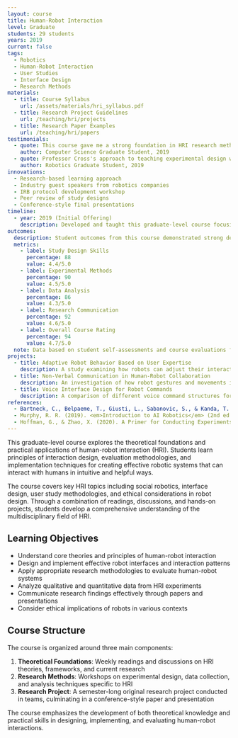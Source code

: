 ```yaml
---
layout: course
title: Human-Robot Interaction
level: Graduate
students: 29 students
years: 2019
current: false
tags:
  - Robotics
  - Human-Robot Interaction
  - User Studies
  - Interface Design
  - Research Methods
materials:
  - title: Course Syllabus
    url: /assets/materials/hri_syllabus.pdf
  - title: Research Project Guidelines
    url: /teaching/hri/projects
  - title: Research Paper Examples
    url: /teaching/hri/papers
testimonials:
  - quote: This course gave me a strong foundation in HRI research methods that I've applied directly to my thesis work. The balance of theory and practical application was perfect.
    author: Computer Science Graduate Student, 2019
  - quote: Professor Cross's approach to teaching experimental design was hands-on and effective. I learned how to design and conduct user studies that produced meaningful results.
    author: Robotics Graduate Student, 2019
innovations:
  - Research-based learning approach
  - Industry guest speakers from robotics companies
  - IRB protocol development workshop
  - Peer review of study designs
  - Conference-style final presentations
timeline:
  - year: 2019 (Initial Offering)
    description: Developed and taught this graduate-level course focusing on human-robot interaction principles, experimental design, and evaluation methodologies. Students conducted original research projects exploring various aspects of HRI.
outcomes:
  description: Student outcomes from this course demonstrated strong development in both theoretical understanding and practical application of HRI research methods.
  metrics:
    - label: Study Design Skills
      percentage: 88
      value: 4.4/5.0
    - label: Experimental Methods
      percentage: 90
      value: 4.5/5.0
    - label: Data Analysis
      percentage: 86
      value: 4.3/5.0
    - label: Research Communication
      percentage: 92
      value: 4.6/5.0
    - label: Overall Course Rating
      percentage: 94
      value: 4.7/5.0
  note: Data based on student self-assessments and course evaluations from 2019 (n=29).
projects:
  - title: Adaptive Robot Behavior Based on User Expertise
    description: A study examining how robots can adjust their interaction style based on detected user expertise levels, with implementation and user evaluation of an adaptive tutorial system.
  - title: Non-Verbal Communication in Human-Robot Collaboration
    description: An investigation of how robot gestures and movements influence trust and task performance in collaborative assembly tasks, with controlled experiments comparing different non-verbal communication strategies.
  - title: Voice Interface Design for Robot Commands
    description: A comparison of different voice command structures for robot control, evaluating efficiency, error rates, and user satisfaction across different command paradigms.
references:
  - Bartneck, C., Belpaeme, T., Giusti, L., Sabanovic, S., & Kanda, T. (2020). <em>Human-Robot Interaction: An Introduction</em>. Cambridge University Press.
  - Murphy, R. R. (2019). <em>Introduction to AI Robotics</em> (2nd ed.). MIT Press.
  - Hoffman, G., & Zhao, X. (2020). A Primer for Conducting Experiments in Human-Robot Interaction. <em>ACM Transactions on Human-Robot Interaction</em>, 10(1), 1-31.
---
```


This graduate-level course explores the theoretical foundations and practical applications of human-robot interaction (HRI). Students learn principles of interaction design, evaluation methodologies, and implementation techniques for creating effective robotic systems that can interact with humans in intuitive and helpful ways.

The course covers key HRI topics including social robotics, interface design, user study methodologies, and ethical considerations in robot design. Through a combination of readings, discussions, and hands-on projects, students develop a comprehensive understanding of the multidisciplinary field of HRI.

## Learning Objectives

- Understand core theories and principles of human-robot interaction
- Design and implement effective robot interfaces and interaction patterns
- Apply appropriate research methodologies to evaluate human-robot systems
- Analyze qualitative and quantitative data from HRI experiments
- Communicate research findings effectively through papers and presentations
- Consider ethical implications of robots in various contexts

## Course Structure

The course is organized around three main components:

1. **Theoretical Foundations**: Weekly readings and discussions on HRI theories, frameworks, and current research
2. **Research Methods**: Workshops on experimental design, data collection, and analysis techniques specific to HRI
3. **Research Project**: A semester-long original research project conducted in teams, culminating in a conference-style paper and presentation

The course emphasizes the development of both theoretical knowledge and practical skills in designing, implementing, and evaluating human-robot interactions.
